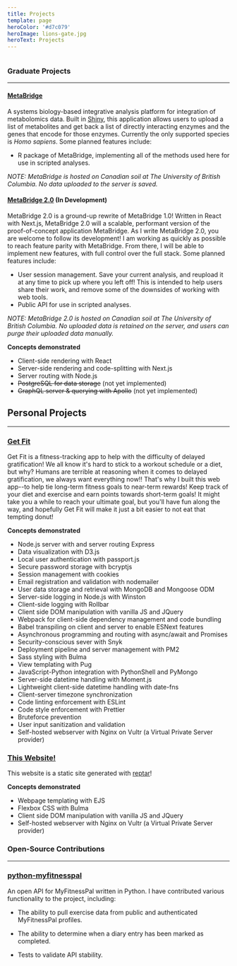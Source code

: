 ```yaml
---
title: Projects
template: page
heroColor: '#d7c079'
heroImage: lions-gate.jpg
heroText: Projects
---
```


<div class="columns is-desktop">
  <div class="column is-8 is-offset-2">

<h3 class="is-size-3">Graduate Projects</h2>

*****

<h4 class="is-size-4">
  <a href="https://www.metabridge.org">MetaBridge</a>
  <span class="icon social-github">
    &nbsp;
    <a class="icon" href="https://github.com/samhinshaw/metabridge_shiny">
      <i class="social fab fa-github"></i>
    </a>
  </span>
</h4>

A systems biology-based integrative analysis platform for integration of metabolomics data. Built in [Shiny](https://shiny.rstudio.com/), this application allows users to upload a list of metabolites and get back a list of directly interacting enzymes and the genes that encode for those enzymes. Currently the only supported species is *Homo sapiens*. Some planned features include: 
- R package of MetaBridge, implementing all of the methods used here for use in scripted analyses. 

*NOTE: MetaBridge is hosted on Canadian soil at The University of British Columbia. No data uploaded to the server is saved.*

<h4 class="is-size-4">
  <a href="https://www.metabridge.org/dev">MetaBridge 2.0</a>
  (In Development)
  <span class="icon social-github">
    &nbsp;
    <a class="icon" href="https://github.com/samhinshaw/metabridge_node">
      <i class="social fab fa-github"></i>
    </a>
  </span>
</h4>

MetaBridge 2.0 is a ground-up rewrite of MetaBridge 1.0! Written in React with Next.js, MetaBridge 2.0 will a scalable, performant version of the proof-of-concept application MetaBridge. As I write MetaBridge 2.0, you are welcome to follow its development! I am working as quickly as possible to reach feature parity with MetaBridge. From there, I will be able to implement new features, with full control over the full stack. Some planned features include: 
- User session management. Save your current analysis, and reupload it at any time to pick up where you left off! This is intended to help users share their work, and remove some of the downsides of working with web tools.
- Public API for use in scripted analyses.

*NOTE: MetaBridge 2.0 is hosted on Canadian soil at The University of British Columbia. No uploaded data is retained on the server, and users can purge their uploaded data manually.*

**Concepts demonstrated**
- Client-side rendering with React
- Server-side rendering and code-splitting with Next.js
- Server routing with Node.js
- <del>PostgreSQL for data storage</del> (not yet implemented)
- <del>GraphQL server & querying with Apollo</del> (not yet implemented)

## Personal Projects

*****

<h3 class="is-size=3">
  <a href="https://getse.xyz">Get Fit</a>
  <span class="icon social-github">
    &nbsp;
    <a class="icon" href="https://github.com/samhinshaw/get_fit">
      <i class="social fab fa-github"></i>
    </a>
  </span>
</h3>

Get Fit is a fitness-tracking app to help with the difficulty of delayed gratification! We all know it's hard to stick to a workout schedule or a diet, but why? Humans are terrible at reasoning when it comes to delayed gratification, we always want everything now!! That's why I built this web app--to help tie long-term fitness goals to near-term rewards! Keep track of your diet and exercise and earn points towards short-term goals! It might take you a while to reach your ultimate goal, but you'll have fun along the way, and hopefully Get Fit will make it just a bit easier to not eat that tempting donut!


**Concepts demonstrated**
- Node.js server with and server routing Express
- Data visualization with D3.js
- Local user authentication with passport.js
- Secure password storage with bcryptjs
- Session management with cookies
- Email registration and validation with nodemailer
- User data storage and retrieval with MongoDB and Mongoose ODM
- Server-side logging in Node.js with Winston
- Client-side logging with Rollbar
- Client side DOM manipulation with vanilla JS and JQuery
- Webpack for client-side dependency management and code bundling
- Babel transpiling on client and server to enable ESNext features 
- Asynchronous programming and routing with async/await and Promises
- Security-conscious sever with Snyk
- Deployment pipeline and server management with PM2
- Sass styling with Bulma
- View templating with Pug
- JavaScript-Python integration with PythonShell and PyMongo
- Server-side datetime handling with Moment.js
- Lightweight client-side datetime handling with date-fns
- Client-server timezone synchronization
- Code linting enforcement with ESLint
- Code style enforcement with Prettier
- Bruteforce prevention
- User input sanitization and validation
- Self-hosted webserver with Nginx on Vultr (a Virtual Private Server provider)

<h3 class="is-size=3">
  <a href="https://samhinshaw.com">This Website!</a>
  <span class="icon social-github">
    &nbsp;
    <a class="icon" href="https://github.com/samhinshaw/blog">
      <i class="social fab fa-github"></i>
    </a>
  </span>
</h3>

This website is a static site generated with [reptar](https://reptar.github.io)!

**Concepts demonstrated**
- Webpage templating with EJS
- Flexbox CSS with Bulma
- Client side DOM manipulation with vanilla JS and JQuery
- Self-hosted webserver with Nginx on Vultr (a Virtual Private Server provider)

<h3 class="is-size-3" id="open-source">
  Open-Source Contributions
</h3>

*****

### [python-myfitnesspal](https://github.com/coddingtonbear/python-myfitnesspal/pulls?utf8=%E2%9C%93&q=is%3Apr%20author%3Asamhinshaw%20)

An open API for MyFitnessPal written in Python. I have contributed various functionality to the project, including:

* The ability to pull exercise data from public and authenticated MyFitnessPal profiles.
* The ability to determine when a diary entry has been marked as completed.
* Tests to validate API stability.

  </div>
</div>
